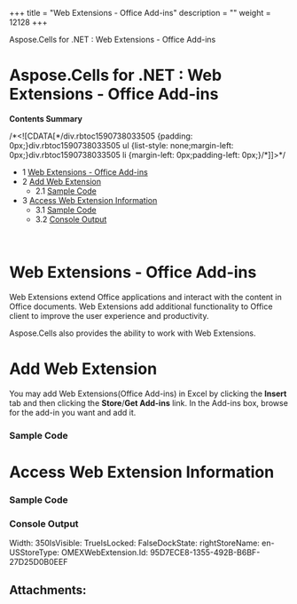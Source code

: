 +++
title = "Web Extensions - Office Add-ins" 
description = "" 
weight = 12128 
+++

Aspose.Cells for .NET : Web Extensions - Office Add-ins  

# Aspose.Cells for .NET : Web Extensions - Office Add-ins


**Contents Summary**

/\*<!\[CDATA\[\*/div.rbtoc1590738033505 {padding: 0px;}div.rbtoc1590738033505 ul {list-style: none;margin-left: 0px;}div.rbtoc1590738033505 li {margin-left: 0px;padding-left: 0px;}/\*\]\]>\*/

*   1 [Web Extensions - Office Add-ins](#WebExtensions-OfficeAdd-ins-WebExtensions-OfficeAdd-ins)
*   2 [Add Web Extension](#WebExtensions-OfficeAdd-ins-AddWebExtension)
    *   2.1 [Sample Code](#WebExtensions-OfficeAdd-ins-SampleCode)
*   3 [Access Web Extension Information](#WebExtensions-OfficeAdd-ins-AccessWebExtensionInformation)
    *   3.1 [Sample Code](#WebExtensions-OfficeAdd-ins-SampleCode.1)
    *   3.2 [Console Output](#WebExtensions-OfficeAdd-ins-ConsoleOutput)

 

# Web Extensions - Office Add-ins

Web Extensions extend Office applications and interact with the content in Office documents. Web Extensions add additional functionality to Office client to improve the user experience and productivity.

Aspose.Cells also provides the ability to work with Web Extensions.

# Add Web Extension

You may add Web Extensions(Office Add-ins) in Excel by clicking the **Insert** tab and then clicking the **Store**/**Get Add-ins** link. In the Add-ins box, browse for the add-in you want and add it.


### Sample Code

# Access Web Extension Information


### Sample Code

### Console Output

Width: 350IsVisible: TrueIsLocked: FalseDockState: rightStoreName: en-USStoreType: OMEXWebExtension.Id: 95D7ECE8-1355-492B-B6BF-27D25D0B0EEF

## Attachments:


